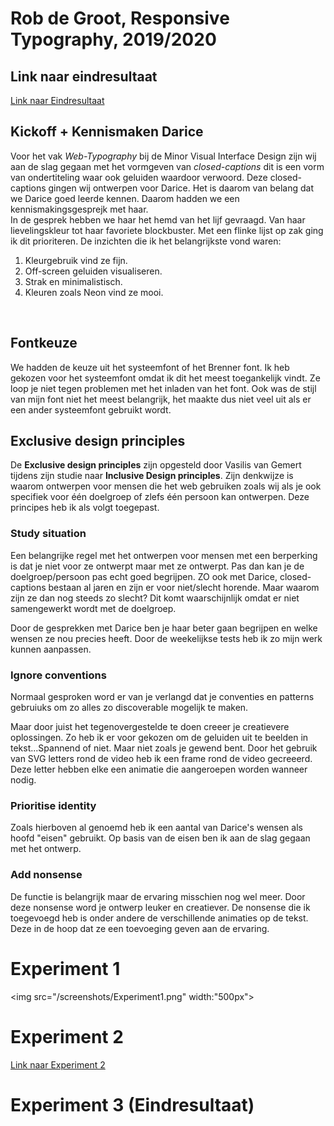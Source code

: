 # Rob de Groot, Responsive Typography, 2019/2020

## Link naar eindresultaat
<a href="https://grootrob.github.io/web-typography-19-20/closed-captions/index.html">Link naar Eindresultaat</a>
<br>
## Kickoff + Kennismaken Darice
Voor het vak *Web-Typography* bij de Minor Visual Interface Design zijn wij aan de slag gegaan met het vormgeven van *closed-captions* dit is een vorm van ondertiteling waar ook geluiden waardoor verwoord. Deze closed-captions gingen wij ontwerpen voor Darice. Het is daarom van belang dat we Darice goed leerde kennen. Daarom hadden we een kennismakingsgesprejk met haar.
<br>
In de gesprek hebben we haar het hemd van het lijf gevraagd. Van haar lievelingskleur tot haar favoriete blockbuster. Met een flinke lijst op zak ging ik dit prioriteren. De inzichten die ik het belangrijkste vond waren:

1. Kleurgebruik vind ze fijn.
2. Off-screen geluiden visualiseren.
3. Strak en minimalistisch.
4. Kleuren zoals Neon vind ze mooi.
<br>

## Fontkeuze
We hadden de keuze uit het systeemfont of het Brenner font. Ik heb gekozen voor het systeemfont omdat ik dit het meest toegankelijk vindt. Ze loop je niet tegen problemen met het inladen van het font. Ook was de stijl van mijn font niet het meest belangrijk, het maakte dus niet veel uit als er een ander systeemfont gebruikt wordt.

## Exclusive design principles
De **Exclusive design principles** zijn opgesteld door Vasilis van Gemert tijdens zijn studie naar **Inclusive Design principles**. Zijn denkwijze is waarom ontwerpen voor mensen die het web gebruiken zoals wij als je ook specifiek voor één doelgroep of zlefs één persoon kan ontwerpen. Deze principes heb ik als volgt toegepast.

### Study situation
Een belangrijke regel met het ontwerpen voor mensen met een berperking is dat je niet voor ze ontwerpt maar met ze ontwerpt. Pas dan kan je de doelgroep/persoon pas echt goed begrijpen. ZO ook met Darice, closed-captions bestaan al jaren en zijn er voor niet/slecht horende. Maar waarom zijn ze dan nog steeds zo slecht? Dit komt waarschijnlijk omdat er niet samengewerkt wordt met de doelgroep.

Door de gesprekken met Darice ben je haar beter gaan begrijpen en welke wensen ze nou precies heeft. Door de weekelijkse tests heb ik zo mijn werk kunnen aanpassen.

### Ignore conventions
Normaal gesproken word er van je verlangd dat je conventies en patterns gebruiuks om zo alles zo discoverable mogelijk te maken.

Maar door juist het tegenovergestelde te doen creeer je creatievere oplossingen. Zo heb ik er voor gekozen om de geluiden uit te beelden in tekst...Spannend of niet. Maar niet zoals je gewend bent. Door het gebruik van SVG letters rond de video heb ik een frame rond de video gecreeerd. Deze letter hebben elke een animatie die aangeroepen worden wanneer nodig.

### Prioritise identity
Zoals hierboven al genoemd heb ik een aantal van Darice's wensen als hoofd "eisen" gebruikt. Op basis van de eisen ben ik aan de slag gegaan met het ontwerp.

### Add nonsense
De functie is belangrijk maar de ervaring misschien nog wel meer. Door deze nonsense word je ontwerp leuker en creatiever. De nonsense die ik toegevoegd heb is onder andere de verschillende animaties op de tekst. Deze in de hoop dat ze een toevoeging geven aan de ervaring.

# Experiment 1
<img src="/screenshots/Experiment1.png" width:"500px">

# Experiment 2
<a href="https://grootrob.github.io/web-typography-19-20/closed-captions/index.html">Link naar Experiment 2</a>

# Experiment 3 (Eindresultaat)

